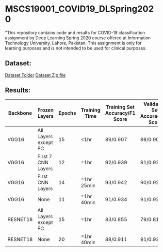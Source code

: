 # MSCS19001_COVID19_DLSpring2020
“This repository contains code and results for COVID-19 classification assignment by Deep Learning Spring 2020 course offered at Information Technology University, Lahore, Pakistan. This assignment is only for learning purposes and is not intended to be used for clinical purposes.

## Dataset:
[Dataset Folder](https://drive.google.com/drive/u/3/folders/1-FzZhQO9oHIT9SNOWYoKsuz7fe447vtR)
[Dataset Zip file](https://drive.google.com/file/d/1-HQQciKYfwAO3oH7ci6zhg45DduvkpnK/view)

## Results:

| Backbone | Frozen Layers| Epochs | Training Time | Training Set Accuracy/F1 Score | Validation Set Accuracy/F1 Score | Testing Set Accuracy/F1 Score |
|----------|----------------------|--------|---------------|-----------------------|-------------------------|-----------------------|
| VGG16    | All Layers except FC | 15     | <1hr          | 89/0.907              | 88/0.902                | 94/0.955              |
| VGG16    | First 7 CNN Layers   | 12     | =1hr          | 92/0.939              | 91/0.925                | 96/0.974              |
| VGG16    | First  CNN Layers    | 14     | =1hr 25min    | 93/0.942              | 90/0.924                | 96/0.971              |
| VGG16    | None                 | 11     | =1hr 40min    | 91/0.934              | 91/0.928                | 97/0.975              |
| RESNET18 | All Layers except FC | 15     | =1hr          | 83/0.855              | 79/0.811                | 86/0.875              |
| RESNET18 | None                 | 20     | =1hr 40min    | 88/0.911              | 91/0.927                | 96/0.970              |

